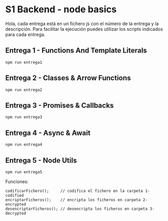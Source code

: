 # S1 Backend - node basics
Hola, cada entrega está en un fichero js con el número de la entrega y la descripción.
Para facilitar la ejecución puedes utilizar los scripts indicados para cada entrega.
## Entrega 1 - Functions And Template Literals
```
npm run entrega1
```
## Entrega 2 - Classes & Arrow Functions
```
npm run entrega2
```
## Entrega 3 - Promises & Callbacks
```
npm run entrega3
```
## Entrega 4 - Async & Await
```
npm run entrega4
```
## Entrega 5 - Node Utils
```
npm run entrega5
```
Funciones:
```
codificarFichero();     // codifica el fichero en la carpeta 1-codified
encriptarFicheros();    // encripta los ficheros en carpeta 2-encrypted
desencriptarFicheros(); // desencripta los ficheros en carpeta 3-decrypted
```